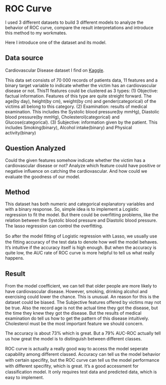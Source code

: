 # ROC Curve

I used 3 different datasets to build 3 different models to analyze the behavior of ROC curve, compare the result interpretations and introduce this method to my workmates.

Here I introduce one of the dataset and its model.

## Data source
Cardiovascular Disease dataset I ﬁnd on [Kaggle](https://www.kaggle.com/sulianova/cardiovascular-disease-dataset). 

This data set consists of 70 000 records of patients data, 11 features and a binary target variable to indicate whether the victim has an cardiovascular disease or not. This11 features could be clustered as 3 types: 
(1) Objective: factual information. Features of this type are quite streight forward. The age(by day), height(by cm), weight(by cm) and gender(categorical) of the victims all belong to this category. 
(2) Examination: results of medical examination. This includes the Systolic blood pressure(by mmHg), Diastolic blood pressure(by mmHg), Cholesterol(categorical) and Glucose(categorical). 
(3) Subjective: information given by the patient. This includes Smoking(binary), Alcohol intake(binary) and Physical activity(binary)

## Question Analyzed

Could the given features somehow indicate whether the victim has a cardiovascular disease or not? Analyze which feature could have positive or negative inﬂuence on catching the cardiovascular. And how could we evaluate the goodness of our model.

## Method

This dataset has both numeric and categorical explanatory variables and with a binary response. So, simple idea is to implement a Logistic regression to ﬁt the model. But there could be overﬁtting problems, like the relation between the Systolic blood pressure and Diastolic blood pressure. The lasso regression can control the overﬁtting.

So after the model ﬁtting of Logistic regression with Lasso, we usually use the ﬁtting accuracy of the test data to denote how well the model behaves. It’s intuitive if the accuracy itself is high enough. But when the accuracy is quite low, the AUC rate of ROC curve is more helpful to tell us what really happens.

## Result

From the model coeﬃcient, we can tell that older people are more likely to have cardiovascular disease. However, smoking, drinking alcohol and exercising could lower the chance. This is unusual. An reason for this is the dataset could be biased. The Subjective features oﬀered by victims may not be true. Also the record age is not the actual time they got the disease, but the time they knew they got the disease. But the results of medical examination do tell us how to get the pattern of this disease intuitively. Cholesterol must be the most important feature we should concern.

The accuracy is about 73% which is great. But a 79% AUC-ROC actually tell us how great the model is to distinguish between diﬀerent classes.

ROC curve is actually a really good way to access the model seperate capability among diﬀerent classed. Accuracy can tell us the model behavior with certain speciﬁty, but the ROC curve can tell us the model performance with diﬀerent speciﬁty, which is great. It’s a good accessment for classiﬁcation model. It only requires test data and predicted data, which is easy to implement.
